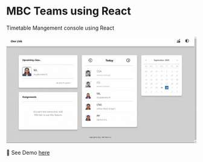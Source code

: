 # MBC Teams using React

Timetable Mangement console using React

![demo](/Screenshots/teams.gif)

👀 See Demo [here](https://mbcbot.github.io/)
